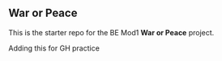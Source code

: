 ## War or Peace

This is the starter repo for the BE Mod1 **War or Peace** project.

Adding this for GH practice 
